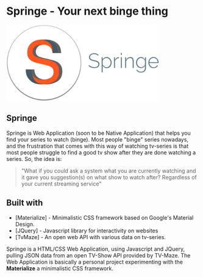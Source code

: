 


# Springe - Your next binge thing

<img src="content/logo_springe.png" height="200" width="400">

## Springe

Springe is Web Application (soon to be Native Application) that helps you find your series to watch (binge).
Most people "binge" series nowadays, and the frustration that comes with this way of watching tv-series is that
most people struggle to find a good tv show after they are done watching a series. 
So, the idea is: 
    
> "What if you could ask a system what you are currently watching and it gave you suggestion(s) on what show to watch after?
Regardless of your current streaming service"


## Built with
* [Materialize] - Minimalistic CSS framework based on Google's Material Design.
* [JQuery] - Javascript library for interactivity on websites
* [TvMaze] - An open web API with various data on tv-series.

Springe is a HTML/CSS Web Application, using Javascript and JQuery, pulling JSON data from an open TV-Show API provided by TV-Maze.
The Web Application is basically a personal project experimenting with the **Materialize** a minimalistic CSS framework.

  


